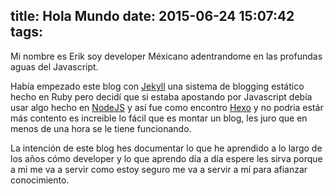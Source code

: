 title: Hola Mundo
date: 2015-06-24 15:07:42
tags:
---

Mi nombre es Erik soy developer Méxicano adentrandome en las profundas aguas del Javascript.

Había empezado este blog con [Jekyll](http://jekyllrb.com/) una sistema de blogging estático hecho en Ruby pero decidí que si estaba apostando por Javascript debía usar algo hecho en [NodeJS](https://nodejs.org/) y así fue como encontro [Hexo](https://hexo.io/) y no podria estár más contento es increible lo fácil que es montar un blog, les juro que en menos de una hora se le tiene funcionando.

La intención de este blog hes documentar lo que he aprendido a lo largo de los años cómo developer y lo que aprendo día a día espere les sirva porque a mi me va a servir como estoy seguro me va a servir a mí para afianzar conocimiento.